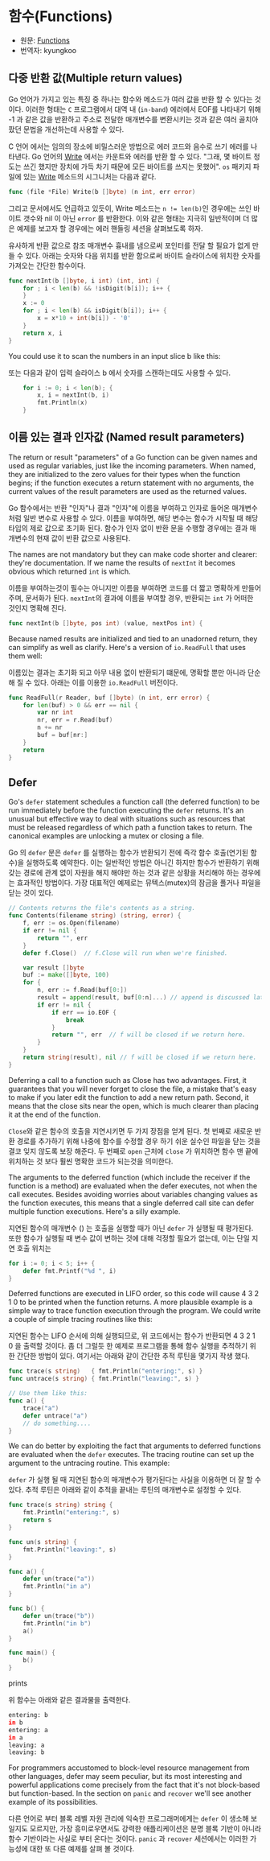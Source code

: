 # 함수(Functions)

* 원문: [Functions](https://golang.org/doc/effective_go.html#functions)
* 번역자: kyungkoo

## 다중 반환 값(Multiple return values)

Go 언어가 가지고 있는 특징 중 하나는 함수와 메소드가 여러 값을 반환 할 수 있다는 것이다. 이러한 형태는 `C` 프로그램에서 대역 내 (`in-band`) 에러에서 EOF를 나타내기 위해 -1 과 같은 값을 반환하고 주소로 전달한 매개변수를 변환시키는 것과 같은 여러 골치아팠던 문법을 개선하는데 사용할 수 있다.


C 언어 에서는 임의의 장소에 비밀스러운 방법으로 에러 코드와 음수로 쓰기 에러를 나타낸다. Go 언어의 [Write](https://golang.org/pkg/os/#File.Write) 에서는 카운트와 에러를 반환 할 수 있다. "그래, 몇 바이트 정도는 쓰긴 했지만 장치에 가득 차기 때문에 모든 바이트를 쓰지는 못했어". `os` 패키지 파일에 있는 [Write](https://golang.org/pkg/os/#File.Write) 메소드의 시그니처는 다음과 같다.

```go
func (file *File) Write(b []byte) (n int, err error)
```

그리고 문서에서도 언급하고 있듯이, Write 메소드는 `n != len(b)`인 경우에는 쓰인 바이트 갯수와 nil 이 아닌 `error` 를 반환한다. 이와 같은 형태는 지극히 일반적이며 더 많은 예제를 보고자 할 경우에는 에러 핸들링 세션을 살펴보도록 하자.

유사하게 반환 값으로 참조 매개변수 흉내를 냄으로써 포인터를 전달 할 필요가 없게 만들 수 있다. 아래는 숫자와 다음 위치를 반환 함으로써 바이트 슬라이스에 위치한 숫자를 가져오는 간단한 함수이다.

```go
func nextInt(b []byte, i int) (int, int) {
    for ; i < len(b) && !isDigit(b[i]); i++ {
    }
    x := 0
    for ; i < len(b) && isDigit(b[i]); i++ {
        x = x*10 + int(b[i]) - '0'
    }
    return x, i
}
```

You could use it to scan the numbers in an input slice b like this:

또는 다음과 같이 입력 슬라이스 b 에서 숫자를 스캔하는데도 사용할 수 있다.

```go
    for i := 0; i < len(b); {
        x, i = nextInt(b, i)
        fmt.Println(x)
    }
```

## 이름 있는 결과 인자값 (Named result parameters)

The return or result "parameters" of a Go function can be given names and used as regular variables, just like the incoming parameters. When named, they are initialized to the zero values for their types when the function begins; if the function executes a return statement with no arguments, the current values of the result parameters are used as the returned values.

Go 함수에서는 반환 "인자"나 결과 "인자"에 이름을 부여하고 인자로 들어온 매개변수 처럼 일반 변수로 사용할 수 있다. 이름을 부여하면, 해당 변수는 함수가 시작될 때 해당 타입의 제로 값으로 초기화 된다. 함수가 인자 없이 반환 문을 수행할 경우에는 결과 매개변수의 현재 값이 반환 값으로 사용된다.

The names are not mandatory but they can make code shorter and clearer: they're documentation. If we name the results of `nextInt` it becomes obvious which returned `int` is which.

이름을 부여하는것이 필수는 아니지만 이름을 부여하면 코드를 더 짧고 명확하게 만들어 주며, 문서화가 된다. `nextInt`의 결과에 이름을 부여할 경우, 반환되는 `int` 가 어떠한 것인지 명확해 진다.

```go
func nextInt(b []byte, pos int) (value, nextPos int) {
```

Because named results are initialized and tied to an unadorned return, they can simplify as well as clarify. Here's a version of `io.ReadFull` that uses them well:

이름있는 결과는 초기화 되고 아무 내용 없이 반환되기 떄문에, 명확할 뿐만 아니라 단순해 질 수 있다. 아래는 이를 이용한 `io.ReadFull` 버전이다.

```go
func ReadFull(r Reader, buf []byte) (n int, err error) {
    for len(buf) > 0 && err == nil {
        var nr int
        nr, err = r.Read(buf)
        n += nr
        buf = buf[nr:]
    }
    return
}
```

## Defer

Go's `defer` statement schedules a function call (the deferred function) to be run immediately before the function executing the `defer` returns. It's an unusual but effective way to deal with situations such as resources that must be released regardless of which path a function takes to return. The canonical examples are unlocking a mutex or closing a file.

Go 의 `defer` 문은 `defer` 를 실행하는 함수가 반환되기 전에 즉각 함수 호출(연기된 함수)을 실행하도록 예약한다. 이는 일반적인 방법은 아니긴 하지만 함수가 반환하기 위해 갖는 경로에 관계 없이 자원을 해지 해야만 하는 것과 같은 상황을 처리해야 하는 경우에는 효과적인 방법이다. 가장 대표적인 예제로는 뮤텍스(mutex)의 잠금을 풀거나 파일을 닫는 것이 있다.

```go
// Contents returns the file's contents as a string.
func Contents(filename string) (string, error) {
    f, err := os.Open(filename)
    if err != nil {
        return "", err
    }
    defer f.Close()  // f.Close will run when we're finished.

    var result []byte
    buf := make([]byte, 100)
    for {
        n, err := f.Read(buf[0:])
        result = append(result, buf[0:n]...) // append is discussed later.
        if err != nil {
            if err == io.EOF {
                break
            }
            return "", err  // f will be closed if we return here.
        }
    }
    return string(result), nil // f will be closed if we return here.
}
```

Deferring a call to a function such as Close has two advantages. First, it guarantees that you will never forget to close the file, a mistake that's easy to make if you later edit the function to add a new return path. Second, it means that the close sits near the open, which is much clearer than placing it at the end of the function.

`Close`와 같은 함수의 호출을 지연시키면 두 가지 장점을 얻게 된다. 첫 번째로 새로운 반환 경로를 추가하기 위해 나중에 함수를 수정할 경우 하기 쉬운 실수인 파일을 닫는 것을 결코 잊지 않도록 보장 해준다. 두 번째로 `open` 근처에 `close` 가 위치하면 함수 맨 끝에 위치하는 것 보다 훨씬 명확한 코드가 되는것을 의미한다.

The arguments to the deferred function (which include the receiver if the function is a method) are evaluated when the defer executes, not when the call executes. Besides avoiding worries about variables changing values as the function executes, this means that a single deferred call site can defer multiple function executions. Here's a silly example.

지연된 함수의 매개변수 () 는 호출을 실행할 때가 아닌 `defer` 가 실행될 때 평가된다. 또한 함수가 실행될 때 변수 값이 변하는 것에 대해 걱정할 필요가 없는데, 이는 단일 지연 호출 위치는

```go
for i := 0; i < 5; i++ {
    defer fmt.Printf("%d ", i)
}
```

Deferred functions are executed in LIFO order, so this code will cause 4 3 2 1 0 to be printed when the function returns. A more plausible example is a simple way to trace function execution through the program. We could write a couple of simple tracing routines like this:

지연된 함수는 LIFO 순서에 의해 실행되므로, 위 코드에서는 함수가 반환되면 4 3 2 1 0 을 출력할 것이다. 좀 더 그럴듯 한 예제로 프로그램을 통해 함수 실행을 추적하기 위한 간단한 방법이 있다. 여기서는 아래와 같이 간단한 추적 루틴을 몇가지 작생 했다.

```go
func trace(s string)   { fmt.Println("entering:", s) }
func untrace(s string) { fmt.Println("leaving:", s) }

// Use them like this:
func a() {
    trace("a")
    defer untrace("a")
    // do something....
}
```

  We can do better by exploiting the fact that arguments to deferred functions are evaluated when the `defer` executes. The tracing routine can set up the argument to the untracing routine. This example:

`defer` 가 실행 될 때 지연된 함수의 매개변수가 평가된다는 사실을 이용하면 더 잘 할 수 있다. 추적 루틴은 아래와 같이 추적을 끝내는 루틴의 매개변수로 설정할 수 있다.

```go
func trace(s string) string {
    fmt.Println("entering:", s)
    return s
}

func un(s string) {
    fmt.Println("leaving:", s)
}

func a() {
    defer un(trace("a"))
    fmt.Println("in a")
}

func b() {
    defer un(trace("b"))
    fmt.Println("in b")
    a()
}

func main() {
    b()
}
```

prints

위 함수는 아래와 같은 결과물을 출력한다.

```sh
entering: b
in b
entering: a
in a
leaving: a
leaving: b
```

For programmers accustomed to block-level resource management from other languages, defer may seem peculiar, but its most interesting and powerful applications come precisely from the fact that it's not block-based but function-based. In the section on `panic` and `recover` we'll see another example of its possibilities.

다른 언어로 부터 블록 레벨 자원 관리에 익숙한 프로그래머에게는 `defer` 이 생소해 보일지도 모르지만, 가장 흥미로우면서도 강력한 애플리케이션은 분명 블록 기반이 아니라 함수 기반이라는 사실로 부터 온다는 것이다. `panic` 과 `recover` 세션에서는 이러한 가능성에 대한 또 다른 예제를 살펴 볼 것이다.
